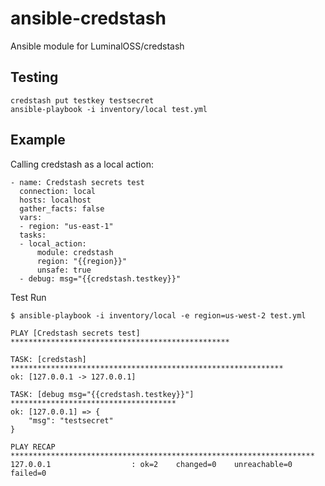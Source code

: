 # ansible-credstash
Ansible module for LuminalOSS/credstash

## Testing

```
credstash put testkey testsecret
ansible-playbook -i inventory/local test.yml
```

## Example

Calling credstash as a local action:

```
- name: Credstash secrets test
  connection: local
  hosts: localhost
  gather_facts: false
  vars:
  - region: "us-east-1"
  tasks:
  - local_action:
      module: credstash
      region: "{{region}}"
      unsafe: true
  - debug: msg="{{credstash.testkey}}"
```

Test Run

```
$ ansible-playbook -i inventory/local -e region=us-west-2 test.yml

PLAY [Credstash secrets test] *************************************************

TASK: [credstash] *************************************************************
ok: [127.0.0.1 -> 127.0.0.1]

TASK: [debug msg="{{credstash.testkey}}"] *************************************
ok: [127.0.0.1] => {
    "msg": "testsecret"
}

PLAY RECAP ********************************************************************
127.0.0.1                  : ok=2    changed=0    unreachable=0    failed=0
```
